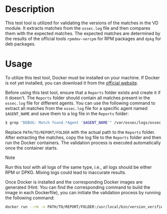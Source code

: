 # Description

This test tool is utilized for validating the versions of the matches in the VD module. It extracts matches from the `ossec.log` file and then compares them with the expected matches. The expected matches are determined by the results of the official tools `rpmdev-vercpm` for RPM packages and `dpkg` for deb packages.

# Usage

To utilize this test tool, Docker must be installed on your machine. If Docker is not yet installed, you can download it from the [official website](https://www.docker.com/products/docker-desktop).

Before using this test tool, ensure that a `Reports` folder exists and create it if it doesn't. The `Reports` folder should contain all matches present in the `ossec.log` file for different agents. You can use the following command to extract all matches from the `ossec.log` file for a specific agent named `$AGENT_NAME` and save them to a log file in the `Reports` folder:

```bash
$ grep "DEBUG: Match found.*Agent '$AGENT_NAME'" /var/ossec/logs/ossec.log >> PATH/TO/REPORT/FOLDER/$AGENT_NAME.log
```

Replace `PATH/TO/REPORT/FOLDER` with the actual path to the `Reports` folder. After extracting the matches, copy the log file to the `Reports` folder and then run the Docker containers. The validation process is executed automatically once the container starts.

> [!NOTE]
> Run this tool with all logs of the same type, i.e., all logs should be either RPM or DPKG. Mixing logs could lead to inaccurate results.

Once Docker is installed and the corresponding Docker images are generated (Hint: You can find the corresponding command to build the image in each Dockerfile), you can initiate the validation process by running the following command:

```bash
docker run --rm -v PATH/TO/REPORT/FOLDER:/usr/local/bin/version_verifier/Reports version_verifier_xxx
```
